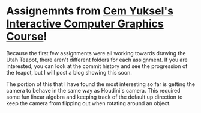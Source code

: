 # Assignemnts from [Cem Yuksel's Interactive Computer Graphics Course](https://graphics.cs.utah.edu/courses/cs6610/spring2024/)!


Because the first few assignments were all working towards drawing the Utah Teapot, there aren't different folders for each assignment. If you are interested, you can look at the commit history and see the progression of the teapot, but I will post a blog showing this soon. 

The portion of this that I have found the most interesting so far is getting the camera to behave in the same way as Houdini's camera. This required some fun linear algebra and keeping track of the default up direction to keep the camera from flipping out when rotating around an object. 

